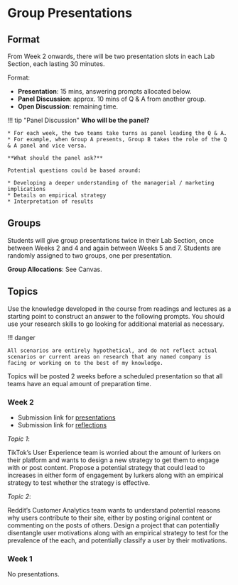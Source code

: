 # Group Presentations

## Format

From Week 2 onwards, there will be two presentation slots in each Lab Section, each lasting 30 minutes.

Format:

* **Presentation**: 15 mins, answering prompts allocated below.
* **Panel Discussion**: approx. 10 mins of Q & A from another group.
* **Open Discussion**: remaining time. 

!!! tip "Panel Discussion"
    **Who will be the panel?** 

    * For each week, the two teams take turns as panel leading the Q & A.
    * For example, when Group A presents, Group B takes the role of the Q & A panel and vice versa.

    **What should the panel ask?** 
    
    Potential questions could be based around:

    * Developing a deeper understanding of the managerial / marketing implications
    * Details on empirical strategy 
    * Interpretation of results

## Groups

Students will give group presentations twice in their Lab Section, once between Weeks 2 and 4 and again between Weeks 5 and 7.
Students are randomly assigned to two groups, one per presentation.

**Group Allocations**: See Canvas.

## Topics

Use the knowledge developed in the course from readings and lectures as a starting point to construct an answer to the following prompts. 
You should use your research skills to go looking for additional material as necessary.

!!! danger

    All scenarios are entirely hypothetical, and do not reflect actual scenarios or current areas on research that any named company is facing or working on to the best of my knowledge. 

Topics will be posted 2 weeks before a scheduled presentation so that all teams have an equal amount of preparation time.

### Week 2

* Submission link for [presentations](https://classroom.github.com/a/WvfmKaZ6)
* Submission link for [reflections](https://classroom.github.com/a/VSGOmHdM)

*Topic 1*: 

TikTok’s User Experience team is worried about the amount of lurkers on their platform and wants to design a new strategy to get them to engage with or post content. Propose a potential strategy that could lead to increases in either form of engagement by lurkers along with an empirical strategy to test whether the strategy is effective.

*Topic 2*:

Reddit’s Customer Analytics team wants to understand potential reasons why users contribute to their site, either by posting original content or commenting on the posts of others. Design a project that can potentially disentangle user motivations along with an empirical strategy to test for the prevalence of the each, and potentially classify a user by their motivations.

### Week 1

No presentations.

<!-- **Week 3**

Group 1 C: TBA

Group 1 D: TBA

**Week 4**

Group 1 E: TBA

Group 2 F: TBA

**Week 5**

Group 2 A: TBA

Group 2 B: TBA

**Week 6**

Group 2 C: TBA

Group 2 D: TBA

**Week 7**

Group 2 E: TBA

Group 2 F: TBA -->
